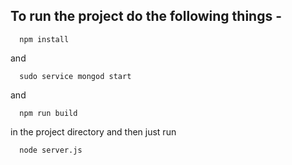 ## To run the project do the following things - 

```
  npm install
```

and

```
  sudo service mongod start
```

and

```
  npm run build
```

in the project directory and then just run 

```
  node server.js
```
